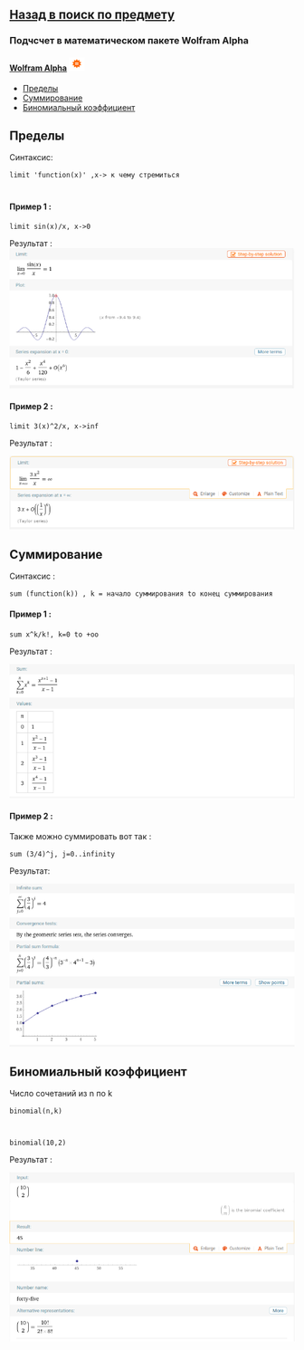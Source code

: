 ## [Назад в поиск по предмету](https://github.com/ifanzilka/Mathematics_KPFU/blob/master/links/mathematical-analysis.md)

### Подчсчет в математическом пакете Wolfram Alpha
#### [Wolfram Alpha](https://www.wolframalpha.com/) ![](https://github.com/ifanzilka/Mathematics_KPFU/blob/master/links/books_mathematical_analysis/wolfram/img/wolfram.png)

* [Пределы](#пределы)
* [Суммирование](#суммирование)
* [Биномиальный коэффициент](#биномиальный-коэффициент)

## Пределы 
  Синтаксис:
 
    limit 'function(x)' ,x-> к чему стремиться
#
#### Пример 1 :
    
    limit sin(x)/x, x->0
Результат :    
![Альтернативный текст](https://github.com/ifanzilka/Mathematics_KPFU/blob/master/links/books_mathematical_analysis/wolfram/img/image.png)

#### Пример 2 :
    
    limit 3(x)^2/x, x->inf
Результат :  

![Альтернативный текст](https://github.com/ifanzilka/Mathematics_KPFU/blob/master/links/books_mathematical_analysis/wolfram/img/Screenshot_20201006_195710.png)
##  Суммирование
Синтаксис :
    
    sum (function(k)) , k = начало суммирования to конец суммирования
#### Пример 1 :   
    sum x^k/k!, k=0 to +oo
Результат :

![Альтернативный текст](https://github.com/ifanzilka/Mathematics_KPFU/blob/master/links/books_mathematical_analysis/wolfram/img/Screenshot_20201006_203634.png)    
#### Пример 2 :
Также можно суммировать вот так :

    sum (3/4)^j, j=0..infinity
Результат:

![Альтернативный текст](https://github.com/ifanzilka/Mathematics_KPFU/blob/master/links/books_mathematical_analysis/wolfram/img/Screenshot_20201006_204616.png "Сумма" )

##  Биномиальный коэффициент
Число сочетаний из n по k 

    binomial(n,k)
#
    binomial(10,2)
Результат :

![](https://github.com/ifanzilka/Mathematics_KPFU/blob/master/links/books_mathematical_analysis/wolfram/img/binomial.png)
    
